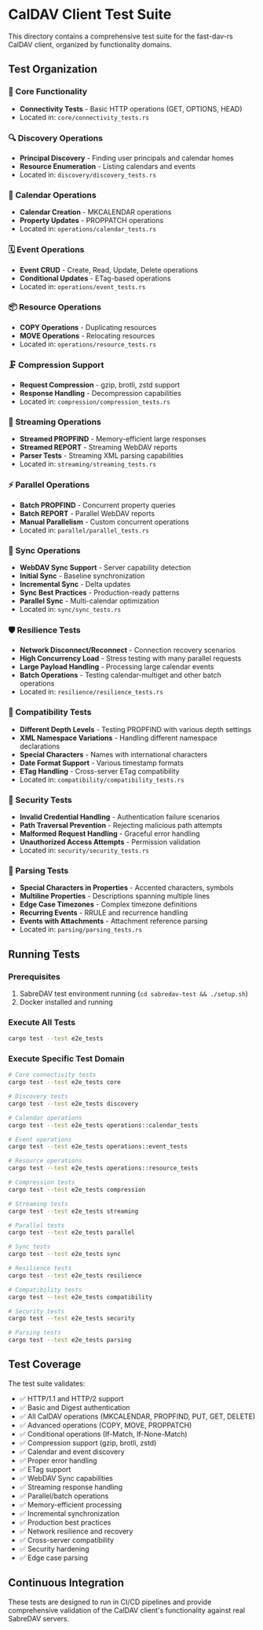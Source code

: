 # CalDAV Client Test Suite

This directory contains a comprehensive test suite for the fast-dav-rs CalDAV client, organized by functionality domains.

## Test Organization

### 🧪 Core Functionality
- **Connectivity Tests** - Basic HTTP operations (GET, OPTIONS, HEAD)
- Located in: `core/connectivity_tests.rs`

### 🔍 Discovery Operations
- **Principal Discovery** - Finding user principals and calendar homes
- **Resource Enumeration** - Listing calendars and events
- Located in: `discovery/discovery_tests.rs`

### 📅 Calendar Operations
- **Calendar Creation** - MKCALENDAR operations
- **Property Updates** - PROPPATCH operations
- Located in: `operations/calendar_tests.rs`

### 🗓️ Event Operations
- **Event CRUD** - Create, Read, Update, Delete operations
- **Conditional Updates** - ETag-based operations
- Located in: `operations/event_tests.rs`

### 📦 Resource Operations
- **COPY Operations** - Duplicating resources
- **MOVE Operations** - Relocating resources
- Located in: `operations/resource_tests.rs`

### 🗜️ Compression Support
- **Request Compression** - gzip, brotli, zstd support
- **Response Handling** - Decompression capabilities
- Located in: `compression/compression_tests.rs`

### 🌊 Streaming Operations
- **Streamed PROPFIND** - Memory-efficient large responses
- **Streamed REPORT** - Streaming WebDAV reports
- **Parser Tests** - Streaming XML parsing capabilities
- Located in: `streaming/streaming_tests.rs`

### ⚡ Parallel Operations
- **Batch PROPFIND** - Concurrent property queries
- **Batch REPORT** - Parallel WebDAV reports
- **Manual Parallelism** - Custom concurrent operations
- Located in: `parallel/parallel_tests.rs`

### 🔁 Sync Operations
- **WebDAV Sync Support** - Server capability detection
- **Initial Sync** - Baseline synchronization
- **Incremental Sync** - Delta updates
- **Sync Best Practices** - Production-ready patterns
- **Parallel Sync** - Multi-calendar optimization
- Located in: `sync/sync_tests.rs`

### 🛡️ Resilience Tests
- **Network Disconnect/Reconnect** - Connection recovery scenarios
- **High Concurrency Load** - Stress testing with many parallel requests
- **Large Payload Handling** - Processing large calendar events
- **Batch Operations** - Testing calendar-multiget and other batch operations
- Located in: `resilience/resilience_tests.rs`

### 🔄 Compatibility Tests
- **Different Depth Levels** - Testing PROPFIND with various depth settings
- **XML Namespace Variations** - Handling different namespace declarations
- **Special Characters** - Names with international characters
- **Date Format Support** - Various timestamp formats
- **ETag Handling** - Cross-server ETag compatibility
- Located in: `compatibility/compatibility_tests.rs`

### 🔐 Security Tests
- **Invalid Credential Handling** - Authentication failure scenarios
- **Path Traversal Prevention** - Rejecting malicious path attempts
- **Malformed Request Handling** - Graceful error handling
- **Unauthorized Access Attempts** - Permission validation
- Located in: `security/security_tests.rs`

### 📝 Parsing Tests
- **Special Characters in Properties** - Accented characters, symbols
- **Multiline Properties** - Descriptions spanning multiple lines
- **Edge Case Timezones** - Complex timezone definitions
- **Recurring Events** - RRULE and recurrence handling
- **Events with Attachments** - Attachment reference parsing
- Located in: `parsing/parsing_tests.rs`

## Running Tests

### Prerequisites
1. SabreDAV test environment running (`cd sabredav-test && ./setup.sh`)
2. Docker installed and running

### Execute All Tests
```bash
cargo test --test e2e_tests
```

### Execute Specific Test Domain
```bash
# Core connectivity tests
cargo test --test e2e_tests core

# Discovery tests
cargo test --test e2e_tests discovery

# Calendar operations
cargo test --test e2e_tests operations::calendar_tests

# Event operations
cargo test --test e2e_tests operations::event_tests

# Resource operations
cargo test --test e2e_tests operations::resource_tests

# Compression tests
cargo test --test e2e_tests compression

# Streaming tests
cargo test --test e2e_tests streaming

# Parallel tests
cargo test --test e2e_tests parallel

# Sync tests
cargo test --test e2e_tests sync

# Resilience tests
cargo test --test e2e_tests resilience

# Compatibility tests
cargo test --test e2e_tests compatibility

# Security tests
cargo test --test e2e_tests security

# Parsing tests
cargo test --test e2e_tests parsing
```

## Test Coverage

The test suite validates:
- ✅ HTTP/1.1 and HTTP/2 support
- ✅ Basic and Digest authentication
- ✅ All CalDAV operations (MKCALENDAR, PROPFIND, PUT, GET, DELETE)
- ✅ Advanced operations (COPY, MOVE, PROPPATCH)
- ✅ Conditional operations (If-Match, If-None-Match)
- ✅ Compression support (gzip, brotli, zstd)
- ✅ Calendar and event discovery
- ✅ Proper error handling
- ✅ ETag support
- ✅ WebDAV Sync capabilities
- ✅ Streaming response handling
- ✅ Parallel/batch operations
- ✅ Memory-efficient processing
- ✅ Incremental synchronization
- ✅ Production best practices
- ✅ Network resilience and recovery
- ✅ Cross-server compatibility
- ✅ Security hardening
- ✅ Edge case parsing

## Continuous Integration

These tests are designed to run in CI/CD pipelines and provide comprehensive validation of the CalDAV client's functionality against real SabreDAV servers.